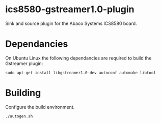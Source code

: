 # ics8580-gstreamer1.0-plugin
Sink and source plugin for the Abaco Systems ICS8580 board.
# Dependancies
On Ubuntu Linux the following dependancies are required to build the Gstreamer plugin:

```
sudo apt-get install libgstreamer1.0-dev autoconf automake libtool
```

# Building

Configure the build environment.
```
./autogen.sh
```
